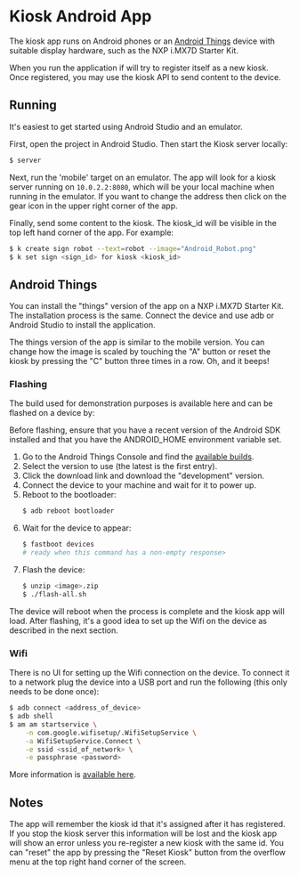 # Kiosk Android App

The kiosk app runs on Android phones or an [Android Things](https://developer.android.com/things/)
device with suitable display hardware, such as the NXP i.MX7D Starter Kit. 

When you run the application if will try to register itself as a new kiosk. Once registered,
you may use the kiosk API to send content to the device.

## Running

It's easiest to get started using Android Studio and an emulator. 

First, open the project in Android Studio. Then start the Kiosk server locally:

```bash
$ server
```

Next, run the 'mobile' target on an emulator. The app will look for a kiosk server running 
on `10.0.2.2:8080`, which will be your local machine when running in the emulator. If you
want to change the address then click on the gear icon in the upper right corner of the
app.

Finally, send some content to the kiosk. The kiosk_id will be visible in the top
left hand corner of the app. For example:

```bash
$ k create sign robot --text=robot --image="Android_Robot.png"
$ k set sign <sign_id> for kiosk <kiosk_id>
```

## Android Things

You can install the "things" version of the app on a NXP i.MX7D Starter Kit. The installation process is
the same. Connect the device and use adb or Android Studio to install the application.

The things version of the app is similar to the mobile version. You can change how the image is scaled by
touching the "A" button or reset the kiosk by pressing the "C" button three times in a row. Oh, and it beeps!

### Flashing

The build used for demonstration purposes is available here and can be flashed on a device by:

Before flashing, ensure that you have a recent version of the Android SDK installed and that you have the
ANDROID_HOME environment variable set.

1. Go to the Android Things Console and find the [available builds](https://partner.android.com/things/console#/kbmc8e/model/cg9c0h/build).
2. Select the version to use (the latest is the first entry).
3. Click the download link and download the "development" version.
4. Connect the device to your machine and wait for it to power up.
5. Reboot to the bootloader:
      ```bash
      $ adb reboot bootloader
      ```
6. Wait for the device to appear:
      ```bash
      $ fastboot devices
      # ready when this command has a non-empty response>
      ```
7. Flash the device:
      ```bash
      $ unzip <image>.zip
      $ ./flash-all.sh
      ```

The device will reboot when the process is complete and the kiosk app will load. After flashing,
it's a good idea to set up the Wifi on the device as described in the next section.

### Wifi

There is no UI for setting up the Wifi connection on the device. To connect it to a network plug 
the device into a USB port and run the following (this only needs to be done once):

```bash
$ adb connect <address_of_device>
$ adb shell
$ am am startservice \
    -n com.google.wifisetup/.WifiSetupService \
    -a WifiSetupService.Connect \
    -e ssid <ssid_of_network> \
    -e passphrase <password>
```

More information is [available here](https://developer.android.com/things/hardware/wifi-adb).

## Notes

The app will remember the kiosk id that it's assigned after it has registered. If you stop the 
kiosk server this information will be lost and the kiosk app will show an error unless you 
re-register a new kiosk with the same id. You can "reset" the app by pressing the "Reset Kiosk"
button from the overflow menu at the top right hand corner of the screen.

